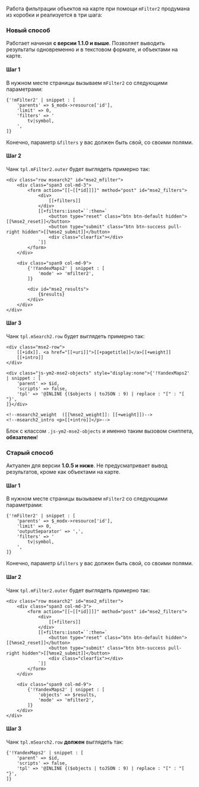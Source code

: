 Работа фильтрации объектов на карте при помощи `mFilter2` продумана из коробки и реализуется в три шага:

### Новый способ

Работает начиная **с версии 1.1.0 и выше**. Позволяет выводить результаты одновременно и в текстовом формате, и объектами на карте.

#### Шаг 1
В нужном месте страницы вызываем `mFilter2` со следующими параметрами:
```
{'!mFilter2' | snippet : [
    'parents' => $_modx->resource['id'],
    'limit' => 0,
    'filters' => '
        tv|symbol,
    ',
]}
```
Конечно, параметр `&filters` у вас должен быть свой, со своими полями.

#### Шаг 2
Чанк `tpl.mFilter2.outer` будет выглядеть примерно так:
```
<div class="row msearch2" id="mse2_mfilter">
    <div class="span3 col-md-3">
        <form action="[[~[[*id]]]]" method="post" id="mse2_filters">
            <div>
                [[+filters]]
            </div>
            [[+filters:isnot=``:then=`
                <button type="reset" class="btn btn-default hidden">[[%mse2_reset]]</button>
                <button type="submit" class="btn btn-success pull-right hidden">[[%mse2_submit]]</button>
                <div class="clearfix"></div>
            `]]
        </form>
    </div>

    <div class="span9 col-md-9">
        {'!YandexMaps2' | snippet : [
            'mode' => 'mfilter2',
        ]}
        
        <div id="mse2_results">
            {$results}
        </div>
    </div>
</div>
```

#### Шаг 3
Чанк `tpl.mSearch2.row` будет выглядеть примерно так:
```
<div class="mse2-row">
	[[+idx]]. <a href="[[+uri]]">[[+pagetitle]]</a>[[+weight]]
	[[+intro]]
</div>

<div class="js-ym2-mse2-objects" style="display:none">{'!YandexMaps2' | snippet : [
    'parent' => $id,
    'scripts' => false,
    'tpl' => '@INLINE {($objects | toJSON : 9) | replace : "[" : "[ "}',
]}</div>

<!--msearch2_weight  ([[%mse2_weight]]: [[+weight]])-->
<!--msearch2_intro <p>[[+intro]]</p>-->
```
Блок с классом `.js-ym2-mse2-objects` и именно таким вызовом сниппета, **обязателен**!


### Старый способ

Актуален для версии **1.0.5 и ниже**. Не предусматривает вывод результатов, кроме как объектами на карте.

#### Шаг 1
В нужном месте страницы вызываем `mFilter2` со следующими параметрами:
```
{'!mFilter2' | snippet : [
    'parents' => $_modx->resource['id'],
    'limit' => 0,
    'outputSeparator' => ',',
    'filters' => '
        tv|symbol,
    ',
]}
```
Конечно, параметр `&filters` у вас должен быть свой, со своими полями.

#### Шаг 2
Чанк `tpl.mFilter2.outer` будет выглядеть примерно так:
```
<div class="row msearch2" id="mse2_mfilter">
    <div class="span3 col-md-3">
        <form action="[[~[[*id]]]]" method="post" id="mse2_filters">
            <div>
                [[+filters]]
            </div>
            [[+filters:isnot=``:then=`
                <button type="reset" class="btn btn-default hidden">[[%mse2_reset]]</button>
                <button type="submit" class="btn btn-success pull-right hidden">[[%mse2_submit]]</button>
                <div class="clearfix"></div>
            `]]
        </form>
    </div>

    <div class="span9 col-md-9">
        {'!YandexMaps2' | snippet : [
            'objects' => $results,
            'mode' => 'mfilter2',
        ]}
    </div>
</div>
```

#### Шаг 3
Чанк `tpl.mSearch2.row` **должен** выглядеть так:
```
{'!YandexMaps2' | snippet : [
    'parent' => $id,
    'scripts' => false,
    'tpl' => '@INLINE {($objects | toJSON : 9) | replace : "[" : "[ "}',
]}
```